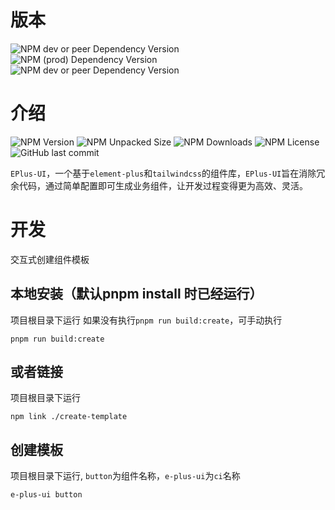 # 版本
![NPM dev or peer Dependency Version](https://img.shields.io/npm/dependency-version/e-plus-ui/peer/vue)
![NPM (prod) Dependency Version](https://img.shields.io/npm/dependency-version/e-plus-ui/%40eqian%2Futils-vue)
![NPM dev or peer Dependency Version](https://img.shields.io/npm/dependency-version/e-plus-ui/peer/element-plus)



# 介绍
![NPM Version](https://img.shields.io/npm/v/e-plus-ui)
![NPM Unpacked Size](https://img.shields.io/npm/unpacked-size/e-plus-ui)
![NPM Downloads](https://img.shields.io/npm/dm/e-plus-ui)
![NPM License](https://img.shields.io/npm/l/e-plus-ui)
![GitHub last commit](https://img.shields.io/github/last-commit/c-eqian/e-plus-ui)


`EPlus-UI`，一个基于`element-plus`和`tailwindcss`的组件库，`EPlus-UI`旨在消除冗余代码，通过简单配置即可生成业务组件，让开发过程变得更为高效、灵活。

# 开发
交互式创建组件模板
## 本地安装（默认pnpm install 时已经运行）
项目根目录下运行 如果没有执行`pnpm run build:create`，可手动执行
```shell
pnpm run build:create
```
## 或者链接
项目根目录下运行
```shell
npm link ./create-template
```
## 创建模板
项目根目录下运行, `button`为组件名称，`e-plus-ui`为`ci`名称
```shell
e-plus-ui button
```
